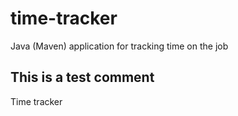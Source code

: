 # time-tracker
Java (Maven) application for tracking time on the job

## This is a test comment
Time tracker
